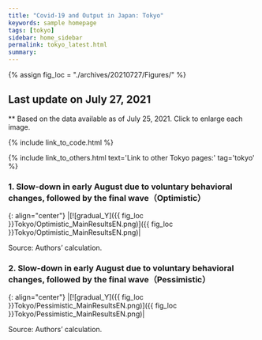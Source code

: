 ```yaml
---
title: "Covid-19 and Output in Japan: Tokyo"
keywords: sample homepage
tags: [tokyo]
sidebar: home_sidebar
permalink: tokyo_latest.html
summary:
---
```


{% assign fig_loc = "./archives/20210727/Figures/" %}

## Last update on July 27, 2021
** Based on the data available as of July 25, 2021. Click to enlarge each image.

{% include link_to_code.html %}

{% include link_to_others.html text='Link to other Tokyo pages:' tag='tokyo' %}



<!-- #### (i) Baseline scenario

{: align="center"}
|[![Tokyo_gradual_Y]({{ fig_loc }}Tokyo/GradualRecovery1.png)]({{ fig_loc }}Tokyo/GradualRecovery1.png)|

Source: Authors’ calculation.

#### (ii) Alternative scenario

{: align="center"}
|[![Tokyo_gradual_Y]({{ fig_loc }}Tokyo/GradualRecovery3.png)]({{ fig_loc }}Tokyo/GradualRecovery3.png)|

Source: Authors’ calculation. -->

<!-- #### (iii) Variant scenario (A)

{: align="center"}
|[![Tokyo_gradual_Y]({{ fig_loc }}Tokyo/GradualRecovery41.png)]({{ fig_loc }}Tokyo/GradualRecovery41.png)|

Source: Authors’ calculation. -->




### 1. Slow-down in early August due to voluntary behavioral changes, followed by the final wave（Optimistic）

{: align="center"}
|[![gradual_Y]({{ fig_loc }}Tokyo/Optimistic_MainResultsEN.png)]({{ fig_loc }}Tokyo/Optimistic_MainResultsEN.png)|

Source: Authors’ calculation.

### 2. Slow-down in early August due to voluntary behavioral changes, followed by the final wave（Pessimistic）

{: align="center"}
|[![gradual_Y]({{ fig_loc }}Tokyo/Pessimistic_MainResultsEN.png)]({{ fig_loc }}Tokyo/Pessimistic_MainResultsEN.png)|

Source: Authors’ calculation.

